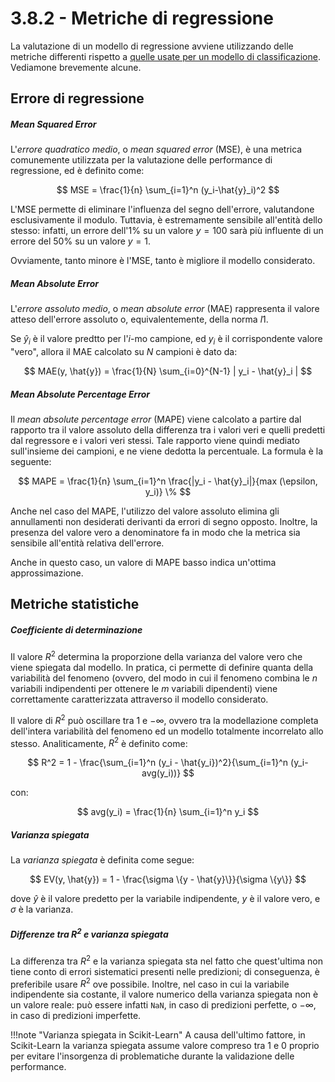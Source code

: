 # 3.8.2 - Metriche di regressione

La valutazione di un modello di regressione avviene utilizzando delle metriche differenti rispetto a [quelle usate per un modello di classificazione](01_classification.md). Vediamone brevemente alcune.

## Errore di regressione

##### Mean Squared Error

L'*errore quadratico medio*, o *mean squared error* (MSE), è una metrica comunemente utilizzata per la valutazione delle performance di regressione, ed è definito come:

$$
MSE = \frac{1}{n} \sum_{i=1}^n (y_i-\hat{y}_i)^2
$$

L'MSE permette di eliminare l'influenza del segno dell'errore, valutandone esclusivamente il modulo. Tuttavia, è estremamente sensibile all'entità dello stesso: infatti, un errore dell'$1\%$ su un valore $y=100$ sarà più influente di un errore del $50\%$ su un valore $y=1$.

Ovviamente, tanto minore è l'MSE, tanto è migliore il modello considerato.

##### Mean Absolute Error

L'*errore assoluto medio*, o *mean absolute error* (MAE) rappresenta il valore atteso dell'errore assoluto o, equivalentemente, della norma $l1$.

Se $\hat{y}_i$ è il valore predtto per l'$i$-mo campione, ed $y_i$ è il corrispondente valore "vero", allora il MAE calcolato su $N$ campioni è dato da:

$$
MAE(y, \hat{y}) = \frac{1}{N} \sum_{i=0}^{N-1} | y_i - \hat{y}_i |
$$

##### Mean Absolute Percentage Error

Il *mean absolute percentage error* (MAPE) viene calcolato a partire dal rapporto tra il valore assoluto della differenza tra i valori veri e quelli predetti dal regressore e i valori veri stessi. Tale rapporto viene quindi mediato sull'insieme dei campioni, e ne viene dedotta la percentuale. La formula è la seguente:

$$
MAPE = \frac{1}{n} \sum_{i=1}^n \frac{|y_i - \hat{y}_i|}{max (\epsilon, y_i)} \%
$$

Anche nel caso del MAPE, l'utilizzo del valore assoluto elimina gli annullamenti non desiderati derivanti da errori di segno opposto. Inoltre, la presenza del valore vero a denominatore fa in modo che la metrica sia sensibile all'entità relativa dell'errore.

Anche in questo caso, un valore di MAPE basso indica un'ottima approssimazione.

## Metriche statistiche

##### Coefficiente di determinazione

Il valore $R^2$ determina la proporzione della varianza del valore vero che viene spiegata dal modello. In pratica, ci permette di definire quanta della variabilità del fenomeno (ovvero, del modo in cui il fenomeno combina le $n$ variabili indipendenti per ottenere le $m$ variabili dipendenti) viene correttamente caratterizzata attraverso il modello considerato.

Il valore di $R^2$ può oscillare tra $1$ e $- \infty$, ovvero tra la modellazione completa dell'intera variabilità del fenomeno ed un modello totalmente incorrelato allo stesso. Analiticamente, $R^2$ è definito come:

$$
R^2 = 1 - \frac{\sum_{i=1}^n (y_i - \hat{y_i})^2}{\sum_{i=1}^n (y_i-avg(y_i))}
$$

con:

$$
avg(y_i) = \frac{1}{n} \sum_{i=1}^n y_i
$$

##### Varianza spiegata

La *varianza spiegata* è definita come segue:

$$
EV(y, \hat{y}) = 1 - \frac{\sigma \{y - \hat{y}\}}{\sigma \{y\}}
$$

dove $\hat{y}$ è il valore predetto per la variabile indipendente, $y$ è il valore vero, e $\sigma$ è la varianza.

##### Differenze tra $R^2$ e varianza spiegata

La differenza tra $R^2$ e la varianza spiegata sta nel fatto che quest'ultima non tiene conto di errori sistematici presenti nelle predizioni; di conseguenza, è preferibile usare $R^2$ ove possibile. Inoltre, nel caso in cui la variabile indipendente sia costante, il valore numerico della varianza spiegata non è un valore reale: può essere infatti `NaN`, in caso di predizioni perfette, o $- \infty$, in caso di predizioni imperfette.

!!!note "Varianza spiegata in Scikit-Learn"
    A causa dell'ultimo fattore, in Scikit-Learn la varianza spiegata assume valore compreso tra $1$ e $0$ proprio per evitare l'insorgenza di problematiche durante la validazione delle performance.